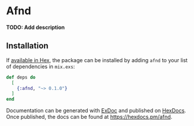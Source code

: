 # Afnd

**TODO: Add description**

## Installation

If [available in Hex](https://hex.pm/docs/publish), the package can be installed
by adding `afnd` to your list of dependencies in `mix.exs`:

```elixir
def deps do
  [
    {:afnd, "~> 0.1.0"}
  ]
end
```

Documentation can be generated with [ExDoc](https://github.com/elixir-lang/ex_doc)
and published on [HexDocs](https://hexdocs.pm). Once published, the docs can
be found at <https://hexdocs.pm/afnd>.

